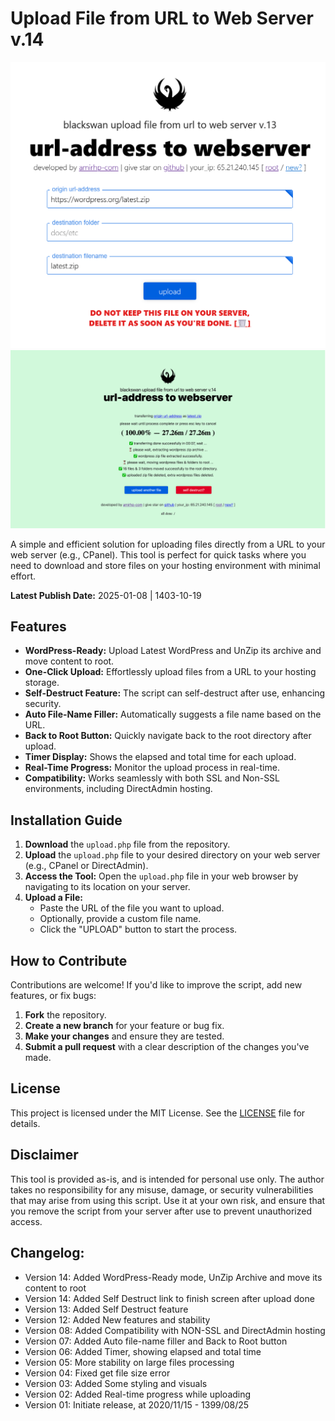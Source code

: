 # **Upload File from URL to Web Server v.14**

![screenshot.png](screenshot.png)
![screenshot-2.png](screenshot-2.png)

A simple and efficient solution for uploading files directly from a URL to your web server (e.g., CPanel). This tool is perfect for quick tasks where you need to download and store files on your hosting environment with minimal effort.

**Latest Publish Date:** 2025-01-08 | 1403-10-19

## Features

- **WordPress-Ready:** Upload Latest WordPress and UnZip its archive and move content to root.
- **One-Click Upload:** Effortlessly upload files from a URL to your hosting storage.
- **Self-Destruct Feature:** The script can self-destruct after use, enhancing security.
- **Auto File-Name Filler:** Automatically suggests a file name based on the URL.
- **Back to Root Button:** Quickly navigate back to the root directory after upload.
- **Timer Display:** Shows the elapsed and total time for each upload.
- **Real-Time Progress:** Monitor the upload process in real-time.
- **Compatibility:** Works seamlessly with both SSL and Non-SSL environments, including DirectAdmin hosting.

## Installation Guide

1. **Download** the `upload.php` file from the repository.
2. **Upload** the `upload.php` file to your desired directory on your web server (e.g., CPanel or DirectAdmin).
3. **Access the Tool:** Open the `upload.php` file in your web browser by navigating to its location on your server.
4. **Upload a File:**
   - Paste the URL of the file you want to upload.
   - Optionally, provide a custom file name.
   - Click the "UPLOAD" button to start the process.

## How to Contribute

Contributions are welcome! If you'd like to improve the script, add new features, or fix bugs:

1. **Fork** the repository.
2. **Create a new branch** for your feature or bug fix.
3. **Make your changes** and ensure they are tested.
4. **Submit a pull request** with a clear description of the changes you've made.

## License

This project is licensed under the MIT License. See the [LICENSE](LICENSE) file for details.

## Disclaimer

This tool is provided as-is, and is intended for personal use only. The author takes no responsibility for any misuse, damage, or security vulnerabilities that may arise from using this script. Use it at your own risk, and ensure that you remove the script from your server after use to prevent unauthorized access.

## Changelog:

-   Version 14: Added WordPress-Ready mode, UnZip Archive and move its content to root
-   Version 14: Added Self Destruct link to finish screen after upload done
-   Version 13: Added Self Destruct feature
-   Version 12: Added New features and stability
-   Version 08: Added Compatibility with NON-SSL and DirectAdmin hosting
-   Version 07: Added Auto file-name filler and Back to Root button
-   Version 06: Added Timer, showing elapsed and total time
-   Version 05: More stability on large files processing
-   Version 04: Fixed get file size error
-   Version 03: Added Some styling and visuals
-   Version 02: Added Real-time progress while uploading
-   Version 01: Initiate release, at 2020/11/15 - 1399/08/25
